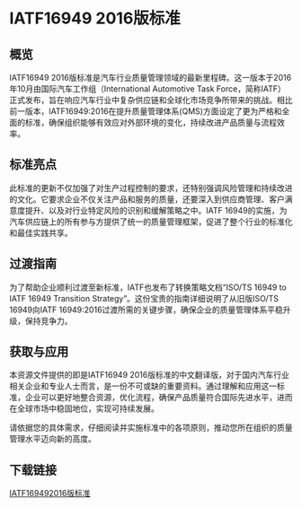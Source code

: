 # IATF16949 2016版标准

## 概览

IATF16949 2016版标准是汽车行业质量管理领域的最新里程碑。这一版本于2016年10月由国际汽车工作组（International Automotive Task Force，简称IATF）正式发布，旨在响应汽车行业中复杂供应链和全球化市场竞争所带来的挑战。相比前一版本，IATF16949:2016在提升质量管理体系(QMS)方面设定了更为严格和全面的标准，确保组织能够有效应对外部环境的变化，持续改进产品质量与流程效率。

## 标准亮点

此标准的更新不仅加强了对生产过程控制的要求，还特别强调风险管理和持续改进的文化。它要求企业不仅关注产品和服务的质量，还要深入到供应商管理、客户满意度提升、以及对行业特定风险的识别和缓解策略之中。IATF 16949的实施，为汽车供应链上的所有参与方提供了统一的质量管理框架，促进了整个行业的标准化和最佳实践共享。

## 过渡指南

为了帮助企业顺利过渡至新标准，IATF也发布了转换策略文档“ISO/TS 16949 to IATF 16949 Transition Strategy”。这份宝贵的指南详细说明了从旧版ISO/TS 16949向IATF 16949:2016过渡所需的关键步骤，确保企业的质量管理体系平稳升级，保持竞争力。

## 获取与应用

本资源文件提供的即是IATF16949 2016版标准的中文翻译版，对于国内汽车行业相关企业和专业人士而言，是一份不可或缺的重要资料。通过理解和应用这一标准，企业可以更好地整合资源，优化流程，确保产品质量符合国际先进水平，进而在全球市场中稳固地位，实现可持续发展。

请依据您的具体需求，仔细阅读并实施标准中的各项原则，推动您所在组织的质量管理水平迈向新的高度。

## 下载链接

[IATF169492016版标准](https://pan.quark.cn/s/a518b36be343)